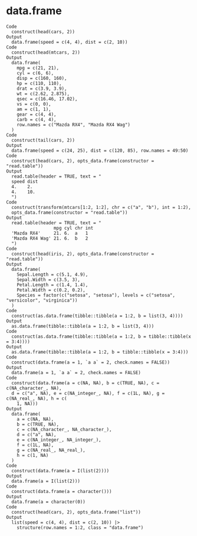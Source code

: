 # data.frame

    Code
      construct(head(cars, 2))
    Output
      data.frame(speed = c(4, 4), dist = c(2, 10))
    Code
      construct(head(mtcars, 2))
    Output
      data.frame(
        mpg = c(21, 21),
        cyl = c(6, 6),
        disp = c(160, 160),
        hp = c(110, 110),
        drat = c(3.9, 3.9),
        wt = c(2.62, 2.875),
        qsec = c(16.46, 17.02),
        vs = c(0, 0),
        am = c(1, 1),
        gear = c(4, 4),
        carb = c(4, 4),
        row.names = c("Mazda RX4", "Mazda RX4 Wag")
      )
    Code
      construct(tail(cars, 2))
    Output
      data.frame(speed = c(24, 25), dist = c(120, 85), row.names = 49:50)
    Code
      construct(head(cars, 2), opts_data.frame(constructor = "read.table"))
    Output
      read.table(header = TRUE, text = "
      speed dist
      4.    2.
      4.    10.
      ")
    Code
      construct(transform(mtcars[1:2, 1:2], chr = c("a", "b"), int = 1:2),
      opts_data.frame(constructor = "read.table"))
    Output
      read.table(header = TRUE, text = "
                      mpg cyl chr int
      'Mazda RX4'     21. 6.  a   1
      'Mazda RX4 Wag' 21. 6.  b   2
      ")
    Code
      construct(head(iris, 2), opts_data.frame(constructor = "read.table"))
    Output
      data.frame(
        Sepal.Length = c(5.1, 4.9),
        Sepal.Width = c(3.5, 3),
        Petal.Length = c(1.4, 1.4),
        Petal.Width = c(0.2, 0.2),
        Species = factor(c("setosa", "setosa"), levels = c("setosa", "versicolor", "virginica"))
      )
    Code
      construct(as.data.frame(tibble::tibble(a = 1:2, b = list(3, 4))))
    Output
      as.data.frame(tibble::tibble(a = 1:2, b = list(3, 4)))
    Code
      construct(as.data.frame(tibble::tibble(a = 1:2, b = tibble::tibble(x = 3:4))))
    Output
      as.data.frame(tibble::tibble(a = 1:2, b = tibble::tibble(x = 3:4)))
    Code
      construct(data.frame(a = 1, `a a` = 2, check.names = FALSE))
    Output
      data.frame(a = 1, `a a` = 2, check.names = FALSE)
    Code
      construct(data.frame(a = c(NA, NA), b = c(TRUE, NA), c = c(NA_character_, NA),
      d = c("a", NA), e = c(NA_integer_, NA), f = c(1L, NA), g = c(NA_real_, NA), h = c(
        1, NA)))
    Output
      data.frame(
        a = c(NA, NA),
        b = c(TRUE, NA),
        c = c(NA_character_, NA_character_),
        d = c("a", NA),
        e = c(NA_integer_, NA_integer_),
        f = c(1L, NA),
        g = c(NA_real_, NA_real_),
        h = c(1, NA)
      )
    Code
      construct(data.frame(a = I(list(2))))
    Output
      data.frame(a = I(list(2)))
    Code
      construct(data.frame(a = character()))
    Output
      data.frame(a = character(0))
    Code
      construct(head(cars, 2), opts_data.frame("list"))
    Output
      list(speed = c(4, 4), dist = c(2, 10)) |>
        structure(row.names = 1:2, class = "data.frame")


